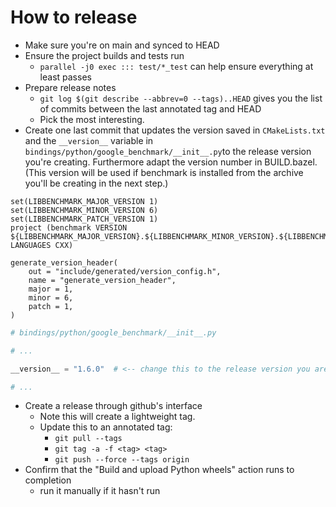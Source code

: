 # How to release

* Make sure you're on main and synced to HEAD
* Ensure the project builds and tests run
    * `parallel -j0 exec ::: test/*_test` can help ensure everything at least
      passes
* Prepare release notes
    * `git log $(git describe --abbrev=0 --tags)..HEAD` gives you the list of
      commits between the last annotated tag and HEAD
    * Pick the most interesting.
* Create one last commit that updates the version saved in `CMakeLists.txt` and the
  `__version__` variable in `bindings/python/google_benchmark/__init__.py`to the release
  version you're creating. Furthermore adapt the version number in BUILD.bazel.
  (This version will be used if benchmark is installed from the
  archive you'll be creating in the next step.)

```
set(LIBBENCHMARK_MAJOR_VERSION 1)
set(LIBBENCHMARK_MINOR_VERSION 6)
set(LIBBENCHMARK_PATCH_VERSION 1)
project (benchmark VERSION ${LIBBENCHMARK_MAJOR_VERSION}.${LIBBENCHMARK_MINOR_VERSION}.${LIBBENCHMARK_PATCH_VERSION} LANGUAGES CXX)
```
```
generate_version_header(
    out = "include/generated/version_config.h",
    name = "generate_version_header",
    major = 1,
    minor = 6,
    patch = 1,
)
```

```python
# bindings/python/google_benchmark/__init__.py

# ...

__version__ = "1.6.0"  # <-- change this to the release version you are creating

# ...
```

* Create a release through github's interface
    * Note this will create a lightweight tag.
    * Update this to an annotated tag:
      * `git pull --tags`
      * `git tag -a -f <tag> <tag>`
      * `git push --force --tags origin`
* Confirm that the "Build and upload Python wheels" action runs to completion
    * run it manually if it hasn't run
